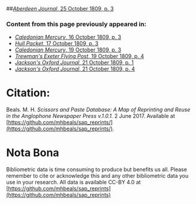 ##[*Aberdeen Journal*, 25 October 1809, p. 3](https://mhbeals.github.io/sap_html/Aberdeen-Journal/Aberdeen-Journal-25-October-1809-p-3)

### Content from this page previously appeared in:
+ [*Caledonian Mercury*, 16 October 1809, p. 3](https://mhbeals.github.io/sap_html/Caledonian-Mercury/Caledonian-Mercury-16-October-1809-p-3)
+ [*Hull Packet*, 17 October 1809, p. 3](https://mhbeals.github.io/sap_html/Hull-Packet/Hull-Packet-17-October-1809-p-3)
+ [*Caledonian Mercury*, 19 October 1809, p. 3](https://mhbeals.github.io/sap_html/Caledonian-Mercury/Caledonian-Mercury-19-October-1809-p-3)
+ [*Trewman's Exeter Flying Post*, 19 October 1809, p. 4](https://mhbeals.github.io/sap_html/Trewman's-Exeter-Flying-Post/Trewman's-Exeter-Flying-Post-19-October-1809-p-4)
+ [*Jackson's Oxford Journal*, 21 October 1809, p. 1](https://mhbeals.github.io/sap_html/Jackson's-Oxford-Journal/Jackson's-Oxford-Journal-21-October-1809-p-1)
+ [*Jackson's Oxford Journal*, 21 October 1809, p. 4](https://mhbeals.github.io/sap_html/Jackson's-Oxford-Journal/Jackson's-Oxford-Journal-21-October-1809-p-4)
                    
# Citation: 

Beals. M. H. *Scissors and Paste Database: A Map of Reprinting and Reuse in the Anglophone Newspaper Press v.1.0.1.* 2 June 2017. Available at [https://github.com/mhbeals/sap_reprints/](https://github.com/mhbeals/sap_reprints/). 
                    
# Nota Bona

Bibliometric data is time consuming to produce but benefits us all. Please remember to cite or acknowledge this and any other bibliometric data you use in your research. All data is available CC-BY 4.0 at [https://github.com/mhbeals/sap_reprints](https://github.com/mhbeals/sap_reprints)
